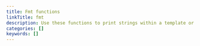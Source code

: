 ```yaml
---
title: Fmt functions
linkTitle: fmt 
description: Use these functions to print strings within a template or to print messages to the terminal.
categories: []
keywords: []
---
```

